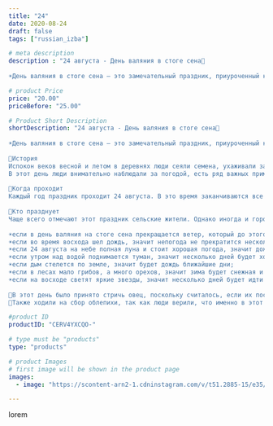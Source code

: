 ```yaml
---
title: "24"
date: 2020-08-24
draft: false
tags: ["russian_izba"]

# meta description
description : "24 августа - День валяния в стоге сена🌾
⠀
☀День валяния в стоге сена — это замечательный праздник, приуроченный к окончанию сенокоса, день отдыха на природе для"

# product Price
price: "20.00"
priceBefore: "25.00"

# Product Short Description
shortDescription: "24 августа - День валяния в стоге сена🌾
⠀
☀День валяния в стоге сена — это замечательный праздник, приуроченный к окончанию сенокоса, день отдыха на природе для всех желающих. На этот праздник принято валяться в сене, устраивать гуляния и отдыхать после долгого труда.
⠀
🌾История
Испокон веков весной и летом в деревнях люди сеяли семена, ухаживали за посевами и ждали урожая. По окончании всех работ люди уходили на заслуженный отдых и устраивали пышные гуляния. А в августе заканчивали покос травы. Отсюда и пошел этот праздник. Кроме того, считалось, что именно 24 августа впервые начинают падать листья. Это значит, что лето постепенно подходит к концу и начинается осень.
В этот день люди внимательно наблюдали за погодой, есть ряд важных примет, которые указывают на то, какая погода будет ближайшие дни и даже месяцы.
⠀
🌾Когда проходит
Каждый год праздник проходит 24 августа. В это время заканчиваются все работы по уборке травы для скота, затем траву высушивают в сено и формируются стога. На них-то и валяются в этот день.
⠀
🌾Кто празднует
Чаще всего отмечают этот праздник сельские жители. Однако иногда и городские приезжают, чтобы отдохнуть, зарядиться бодростью и позитивом, а также проникнуться духом села.
⠀
☀если в день валяния на стоге сена прекращается ветер, который до этого дул несколько дней, то установится ясная погода, дождя ждать не стоит;
☀если во время восхода шел дождь, значит непогода не прекратится несколько дней;
☀если 24 августа на небе полная луна и стоит хорошая погода, значит дождей в сентябре практически не будет;
☀если утром над водой поднимается туман, значит несколько дней будет хорошая погода.
☀если дым стелется по земле, значит будет дождь ближайшие дни;
☀если в лесах мало грибов, а много орехов, значит зима будет снежная и холодная, будут морозы;
☀если на восходе светят яркие звезды, значит несколько дней будет идти дождь.
⠀
🌾В этот день было принято стричь овец, поскольку считалось, если их постричь 24 августа, значит к зиме вырастет новая красивая, шелковистая шерсть.
🌾Также ходили на сбор облепихи, так как люди верили, что именно в этот день она созревает и становится вкусной и полезной."

#product ID
productID: "CERV4YXCQO-"

# type must be "products"
type: "products"

# product Images
# first image will be shown in the product page
images:
  - image: "https://scontent-arn2-1.cdninstagram.com/v/t51.2885-15/e35/s1080x1080/118190130_779745476141427_9068245608404012622_n.jpg?_nc_ht=scontent-arn2-1.cdninstagram.com&_nc_cat=103&_nc_ohc=6qVPhYzDjm4AX8-VwVU&tp=1&oh=4d43b45d719b947c440a52ea92f0a4a7&oe=6050B562&ig_cache_key=MjM4Mjc4MTkxMTI3OTQwMzk2Ng%3D%3D.2"

---
```

lorem
